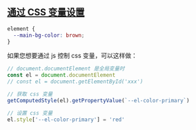 ## [通过 CSS 变量设置](https://developer.mozilla.org/zh-CN/docs/Web/CSS/Using_CSS_custom_properties)

```css
element {
  --main-bg-color: brown;
}
```

如果您想要通过 js 控制 css 变量，可以这样做：
```js
// document.documentElement 是全局变量时
const el = document.documentElement
// const el = document.getElementById('xxx')

// 获取 css 变量
getComputedStyle(el).getPropertyValue(`--el-color-primary`)

// 设置 css 变量
el.style['--el-color-primary'] = 'red'
```